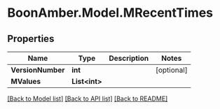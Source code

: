 # BoonAmber.Model.MRecentTimes

## Properties

Name | Type | Description | Notes
------------ | ------------- | ------------- | -------------
**VersionNumber** | **int** |  | [optional] 
**MValues** | **List&lt;int&gt;** |  | 

[[Back to Model list]](../README.md#documentation-for-models) [[Back to API list]](../README.md#documentation-for-api-endpoints) [[Back to README]](../README.md)

